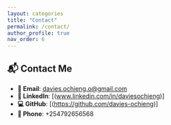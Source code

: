 ```yaml
---
layout: categories
title: "Contact"
permalink: /contact/
author_profile: true
nav_order: 6
---
```


## 📬 Contact Me

- **📧 Email**: davies.ochieng.o@gmail.com  
- **🔗 LinkedIn**: [(www.linkedin.com/in/daviesochieng)]
- **💻 GitHub**: [(https://github.com/davies-ochieng)]
- **📱 Phone**: +254792656568
